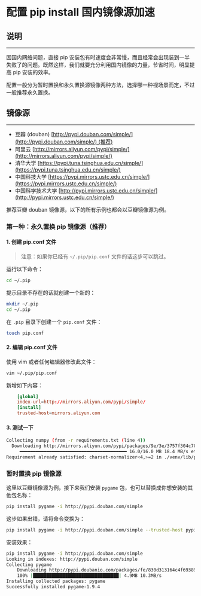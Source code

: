 # 配置 pip install 国内镜像源加速

## 说明
--------------------

因国内网络问题，直接 pip 安装包有时速度会非常慢，而且经常会出现装到一半失败了的问题。既然这样，我们就要充分利用国内镜像的力量，节省时间，明显提高 pip 安装的效率。

配置一般分为暂时置换和永久置换源镜像两种方法，选择哪一种视场景而定，不过一般推荐永久置换。

## 镜像源
--------------------

* 豆瓣 (douban) [http://pypi.douban.com/simple/](http://pypi.douban.com/simple/) (推荐)
* 阿里云 [http://mirrors.aliyun.com/pypi/simple/](http://mirrors.aliyun.com/pypi/simple/)
* 清华大学 [https://pypi.tuna.tsinghua.edu.cn/simple/](https://pypi.tuna.tsinghua.edu.cn/simple/)
* 中国科技大学 [https://pypi.mirrors.ustc.edu.cn/simple/](https://pypi.mirrors.ustc.edu.cn/simple/)
* 中国科学技术大学 [http://pypi.mirrors.ustc.edu.cn/simple/](http://pypi.mirrors.ustc.edu.cn/simple/)

推荐豆瓣 douban 镜像源，以下的所有示例也都会以豆瓣镜像源为例。

### 第一种：永久置换 pip 镜像源（推荐）

#### 1. 创建 pip.conf 文件

> 注意：如果你已经有 `~/.pip/pip.conf` 文件的话这步可以跳过。

运行以下命令：

```bash
cd ~/.pip
```

提示目录不存在的话就创建一个新的：

```bash
mkdir ~/.pip
cd ~/.pip
```

在 `.pip` 目录下创建一个 `pip.conf` 文件：

```bash
touch pip.conf
```

#### 2. 编辑 pip.conf 文件

使用 vim 或者任何编辑器修改此文件：

```bash
vim ~/.pip/pip.conf
```
    
新增如下内容：

```conf
    [global] 
    index-url=http://mirrors.aliyun.com/pypi/simple/ 
    [install] 
    trusted-host=mirrors.aliyun.com
```

#### 3. 测试一下

```bash
Collecting numpy (from -r requirements.txt (line 4))
  Downloading http://mirrors.aliyun.com/pypi/packages/9e/3e/3757f304c704f2f0294a6b8340fcf2be244038be07da4cccf390fa678a9f/numpy-2.1.3-cp312-cp312-manylinux_2_17_x86_64.manylinux2014_x86_64.whl (16.0 MB)
     ━━━━━━━━━━━━━━━━━━━━━━━━━━━━━━━━━━━━━━━━ 16.0/16.0 MB 18.4 MB/s eta 0:00:00
Requirement already satisfied: charset-normalizer<4,>=2 in ./venv/lib/python3.12/site-packages (from requests->basicsr>=1.4.2->-r requirements.txt (line 1)) (3.4.1)
```

### 暂时置换 pip 镜像源

这里以豆瓣镜像源为例，接下来我们安装 `pygame` 包，也可以替换成你想安装的其他包名称：

```bash
pip install pygame -i http://pypi.douban.com/simple
```

这步如果出错，请将命令变换为：

```bash
pip install pygame -i http://pypi.douban.com/simple --trusted-host pypi.douban.com
```

安装效果：

```bash
pip install pygame -i http://pypi.douban.com/simple
Looking in indexes: http://pypi.douban.com/simple
Collecting pygame
    Downloading http://pypi.doubanio.com/packages/fe/830d313164c4f693892047327223775d3112fdb869900f2754bd134d7e76cc/pygame-1.94-cp27-cp27m-macosx_10_11_intel.whl (4.9MB)
    100% |████████████████████████████████| 4.9MB 10.3MB/s
Installing collected packages: pygame
Successfully installed pygame-1.9.4
```